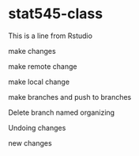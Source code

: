 # stat545-class

This is a line from Rstudio

make changes

make remote change

make local change

make branches and push to branches

Delete branch named organizing

Undoing changes

new changes